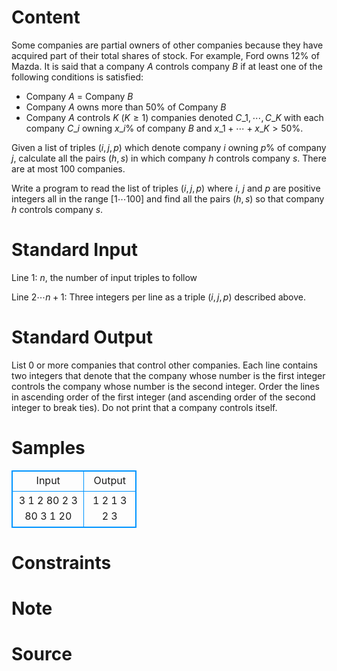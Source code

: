 
# Content

Some companies are partial owners of other companies because they have acquired part of their total shares of stock. For example, Ford owns $12\%$ of Mazda. It is said that a company $A$ controls company $B$ if at least one of the following conditions is satisfied:

* Company $A$ = Company $B$
* Company $A$ owns more than $50\%$ of Company $B$
* Company $A$ controls $K$ ($K\geq 1$) companies denoted $C\_1, \cdots, C\_K$ with each company $C\_i$ owning $x\_i\%$ of company $B$ and $x\_1 + \cdots + x\_K > 50\%$.

Given a list of triples $(i,j,p)$ which denote company $i$ owning $p\%$ of company $j$, calculate all the pairs $(h,s)$ in which company $h$ controls company $s$. There are at most $100$ companies.

Write a program to read the list of triples $(i,j,p)$ where $i$, $j$ and $p$ are positive integers all in the range $[1\cdots 100]$ and find all the pairs $(h,s)$ so that company $h$ controls company $s$.

# Standard Input

Line $1$: $n$, the number of input triples to follow

Line $2\cdots n+1$: Three integers per line as a triple $(i,j,p)$ described above.

# Standard Output

List $0$ or more companies that control other companies. Each line contains two integers that denote that the company whose number is the first integer controls the company whose number is the second integer. Order the lines in ascending order of the first integer (and ascending order of the second integer to break ties). Do not print that a company controls itself.

# Samples

<style>
        table,table tr th, table tr td { border:1px solid #0094ff; }
        table { width: 200px; min-height: 25px; line-height: 25px; text-align: center; border-collapse: collapse;}   
    </style>
<table>
	<tr>
		<td>Input</td>
		<td>Output</td>
	</tr>
<tr><td>3
1 2 80
2 3 80
3 1 20</td><td>1 2
1 3
2 3</td></tr></table>


# Constraints



# Note



# Source


